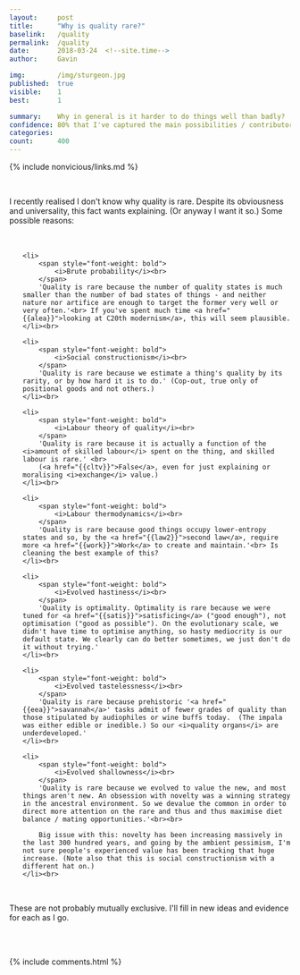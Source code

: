 ```yaml
---
layout:     post
title:      "Why is quality rare?"
baselink:   /quality
permalink:  /quality
date:       2018-03-24  <!--site.time-->
author:     Gavin

img:        /img/sturgeon.jpg
published:	true
visible: 	1
best:		1

summary:    Why in general is it harder to do things well than badly?
confidence:	80% that I've captured the main possibilities / contributors.
categories: 
count:		400
---
```



{%	include nonvicious/links.md		%}


<br>

I recently realised I don't know why quality is rare. Despite its obviousness and universality, this fact wants explaining. (Or anyway I want it so.) Some possible reasons:<br><br><br>


<ul>

	<li>  
		<span style="font-weight: bold">
			<i>Brute probability</i><br>
		</span>
		'Quality is rare because the number of quality states is much smaller than the number of bad states of things - and neither nature nor artifice are enough to target the former very well or very often.'<br> If you've spent much time <a href="{{alea}}">looking at C20th modernism</a>, this will seem plausible.
	</li><br>
    
	<li> 
		<span style="font-weight: bold">
			<i>Social constructionism</i><br>
		</span>
		'Quality is rare because we estimate a thing's quality by its rarity, or by how hard it is to do.' (Cop-out, true only of positional goods and not others.)
	</li><br>

	<li>
		<span style="font-weight: bold">
			<i>Labour theory of quality</i><br>
		</span>
		'Quality is rare because it is actually a function of the <i>amount of skilled labour</i> spent on the thing, and skilled labour is rare.' <br>
		(<a href="{{cltv}}">False</a>, even for just explaining or moralising <i>exchange</i> value.)
	</li><br>

	<li>  
		<span style="font-weight: bold">
			<i>Labour thermodynamics</i><br>
		</span>
		'Quality is rare because good things occupy lower-entropy states and so, by the <a href="{{law2}}">second law</a>, require more <a href="{{work}}">Work</a> to create and maintain.'<br> Is cleaning the best example of this?
	</li><br>
	
	<li>
		<span style="font-weight: bold">
			<i>Evolved hastiness</i><br>
		</span>
		'Quality is optimality. Optimality is rare because we were tuned for <a href="{{satis}}">satisficing</a> ("good enough"), not optimisation ("good as possible"). On the evolutionary scale, we didn't have time to optimise anything, so hasty mediocrity is our default state. We clearly can do better sometimes, we just don't do it without trying.'
	</li><br>
	
	<li>
		<span style="font-weight: bold">
			<i>Evolved tastelessness</i><br>
		</span>
		'Quality is rare because prehistoric '<a href="{{eea}}">savannah</a>' tasks admit of fewer grades of quality than those stipulated by audiophiles or wine buffs today.  (The impala was either edible or inedible.) So our <i>quality organs</i> are underdeveloped.'
	</li><br>

	<li>
		<span style="font-weight: bold">
			<i>Evolved shallowness</i><br>
		</span>
		'Quality is rare because we evolved to value the new, and most things aren't new. An obsession with novelty was a winning strategy in the ancestral environment. So we devalue the common in order to direct more attention on the rare and thus and thus maximise diet balance / mating opportunities.'<br><br>

		Big issue with this: novelty has been increasing massively in the last 300 hundred years, and going by the ambient pessimism, I'm not sure people's experienced value has been tracking that huge increase. (Note also that this is social constructionism with a different hat on.)
	</li><br>

</ul>

<br>

These are not probably mutually exclusive. I'll fill in new ideas and evidence for each as I go.

<br><br>

{%  include comments.html %}